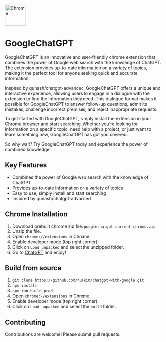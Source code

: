 [link-chrome]: https://chrome.google.com/webstore/detail/googlechatgpt/mdonbhpnpdajiekihkjeneenjhmeipam 'Chrome Web Store'

[<img src="https://user-images.githubusercontent.com/3750161/214147732-c75e96a4-48a4-4b64-b407-c2402e899a75.PNG" height="67" alt="Chrome" valign="middle">][link-chrome]
# GoogleChatGPT

 

GoogleChatGPT is an innovative and user-friendly chrome extension that combines the power of Google web search with the knowledge of ChatGPT. The extension provides up-to-date information on a variety of topics, making it the perfect tool for anyone seeking quick and accurate information.

Inspired by qunash/chatgpt-advanced, GoogleChatGPT offers a unique and interactive experience, allowing users to engage in a dialogue with the extension to find the information they need. This dialogue format makes it possible for GoogleChatGPT to answer follow-up questions, admit its mistakes, challenge incorrect premises, and reject inappropriate requests.

To get started with GoogleChatGPT, simply install the extension in your Chrome browser and start searching. Whether you're looking for information on a specific topic, need help with a project, or just want to learn something new, GoogleChatGPT has got you covered.

So why wait? Try GoogleChatGPT today and experience the power of combined knowledge!

## Key Features
* Combines the power of Google web search with the knowledge of ChatGPT
* Provides up-to-date information on a variety of topics
* Easy to use, simply install and start searching
* Inspired by qunash/chatgpt-advanced


## Chrome Installation
  1. Download prebuilt chrome zip file: `googlechatgpt-current-chrome.zip`
  2. Unzip the file.
  3. Open `chrome://extensions` in Chrome.
  4. Enable developer mode (top right corner).
  5. Click on `Load unpacked` and select the unzipped folder.
  6. Go to [ChatGPT](https://chat.openai.com/chat/) and enjoy!

## Build from source

1. `git clone https://github.com/hunkim/chatgpt-with-google.git`
2. `npm install`
3. `npm run build-prod`
4. Open `chrome://extensions` in Chrome.
5. Enable developer mode (top right corner).
6. Click on `Load unpacked` and select the `build` folder.
</details>

## Contributing

Contributions are welcome! Please submit pull requests.
